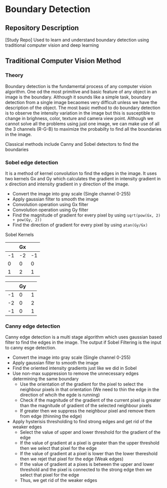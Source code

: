 # Boundary Detection

## Repository Description
[Study Repo] Used to learn and understand boundary detection using traditional computer vision and deep learning

## Traditional Computer Vision Method

### Theory

Boundary detection is the fundamental process of any computer vision algorithm. One od the most primitive and basic feature of any object in an image is the boundary.
Although it sounds like a simple task, boundary detection from a single image becaomes very difficult unless we have the description of the object. The most basic method
to do boundary detection is to observe the intensity variation in the image but this is susceptible to change in brighness, color, texture and camera view point.
Although we cannot solve all the problems using just one image, we can make use of all the 3 channels (R-G-B) to maximize the probabilty to find all the boundaries in the image.

Classical methods include Canny and Sobel detectors to find the boundaries

### Sobel edge detection

It is a method of kernel convolution to find the edges in the image. It uses two kernels Gx and Gy which calculates the gradient in intensity gradient in x direction and intensity gradient in y direction of the image.

- Convert the image into gray scale (Single channel 0-255)
- Apply gaussian filter to smooth the image
- Convolution operation using Gx filter 
- Convolution operation using Gy filter
- Find the magnitude of gradient for every pixel by using `sqrt(pow(Gx, 2) + pow(Gy, 2))`
- Find the direction of gradient for every pixel by using `atan(Gy/Gx)`

Sobel Kernels

|    | Gx |    |
|----|----|----|
| -1 | -2 | -1 |
| 0  | 0  | 0  |
| 1  | 2  | 1  |

|    | Gy |    |
|----|----|----|
| -1 | 0  | 1  |
| -2 | 0  | 2  |
| -1 | 0  | 1  |

### Canny edge detection

Canny edge detection is a multi stage algorithm which uses gaussian based filter to find the edges in the image. The output if Sobel Filtering is the input to canny esge 
detection.

- Convert the image into gray scale (Single channel 0-255)
- Apply gaussian filter to smooth the image
- Find the oriented intensity gradients just like we did in Sobel
- Use non-max suppression to remove the unnecessary edges determining the same boundary
  - Use the orientation of the gradient for the pixel to select the neighbour pixels in that orientation (We need to thin the edge in the direction of whcih the egde is running)
  - Check if the magnitude of the gradient of the current pixel is greater than the magnitude of gradient of the selected neighbour pixels
  - If greater then we suppress the neighbour pixel and remove them from edge (thinning the edge)
- Apply hysterisis thresholding to find strong edges and get rid of the weaker edges
  - Select the value of upper and lower threshold for the gradient of the edge
  - If the value of gradient at a pixel is greater than the upper threshold then we select that pixel for the edge
  - If the value of gradient at a pixel is lower than the lower thereshold then we rejet that pixel for the edge (Weak edges)
  - If the value of gradient at a pixes is between the upper and lower threshold and the pixel is connected to the strong edge then we select that pixel for the edge
  - Thus, we get rid of the weaker edges









